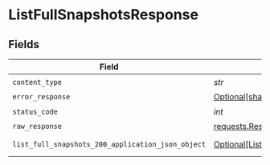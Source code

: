 # ListFullSnapshotsResponse


## Fields

| Field                                                                                                           | Type                                                                                                            | Required                                                                                                        | Description                                                                                                     |
| --------------------------------------------------------------------------------------------------------------- | --------------------------------------------------------------------------------------------------------------- | --------------------------------------------------------------------------------------------------------------- | --------------------------------------------------------------------------------------------------------------- |
| `content_type`                                                                                                  | *str*                                                                                                           | :heavy_check_mark:                                                                                              | N/A                                                                                                             |
| `error_response`                                                                                                | [Optional[shared.ErrorResponse]](../../models/shared/errorresponse.md)                                          | :heavy_minus_sign:                                                                                              | error                                                                                                           |
| `status_code`                                                                                                   | *int*                                                                                                           | :heavy_check_mark:                                                                                              | N/A                                                                                                             |
| `raw_response`                                                                                                  | [requests.Response](https://requests.readthedocs.io/en/latest/api/#requests.Response)                           | :heavy_minus_sign:                                                                                              | N/A                                                                                                             |
| `list_full_snapshots_200_application_json_object`                                                               | [Optional[ListFullSnapshots200ApplicationJSON]](../../models/operations/listfullsnapshots200applicationjson.md) | :heavy_minus_sign:                                                                                              | successful operation                                                                                            |
